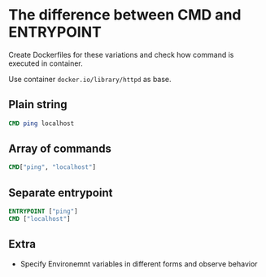 # The difference between CMD and ENTRYPOINT

Create Dockerfiles for these variations and check how command is executed in container.

Use container `docker.io/library/httpd` as base.

## Plain string

```Dockerfile
CMD ping localhost
```

## Array of commands

```Dockerfile
CMD["ping", "localhost"]
```

## Separate entrypoint

```Dockerfile
ENTRYPOINT ["ping"]
CMD ["localhost"]
```

## Extra

- Specify Environemnt variables in different forms and observe behavior
